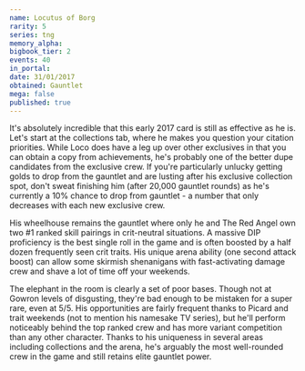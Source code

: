 ```yaml
---
name: Locutus of Borg
rarity: 5
series: tng
memory_alpha:
bigbook_tier: 2
events: 40
in_portal:
date: 31/01/2017
obtained: Gauntlet
mega: false
published: true
---
```


It's absolutely incredible that this early 2017 card is still as effective as he is. Let's start at the collections tab, where he makes you question your citation priorities. While Loco does have a leg up over other exclusives in that you can obtain a copy from achievements, he's probably one of the better dupe candidates from the exclusive crew. If you're particularly unlucky getting golds to drop from the gauntlet and are lusting after his exclusive collection spot, don't sweat finishing him (after 20,000 gauntlet rounds) as he's currently a 10% chance to drop from gauntlet - a number that only decreases with each new exclusive crew.

His wheelhouse remains the gauntlet where only he and The Red Angel own two #1 ranked skill pairings in crit-neutral situations. A massive DIP proficiency is the best single roll in the game and is often boosted by a half dozen frequently seen crit traits. His unique arena ability (one second attack boost) can allow some skirmish shenanigans with fast-activating damage crew and shave a lot of time off your weekends.

The elephant in the room is clearly a set of poor bases. Though not at Gowron levels of disgusting, they're bad enough to be mistaken for a super rare, even at 5/5. His opportunities are fairly frequent thanks to Picard and trait weekends (not to mention his namesake TV series), but he'll perform noticeably behind the top ranked crew and has more variant competition than any other character. Thanks to his uniqueness in several areas including collections and the arena, he's arguably the most well-rounded crew in the game and still retains elite gauntlet power.
